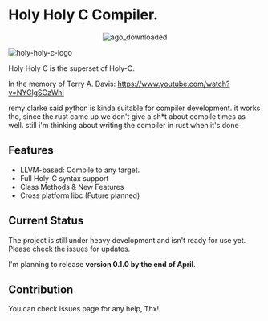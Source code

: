# Holy Holy C Compiler.


<center>
  
![ago_downloaded](https://github.com/user-attachments/assets/46a3be88-28fe-47b9-a039-fe7346f4dedd)
</center>

![holy-holy-c-logo](https://github.com/user-attachments/assets/5010cd99-f253-40c3-b643-3f3e86480729)


Holy Holy C is the superset of Holy-C.

In the memory of Terry A. Davis: https://www.youtube.com/watch?v=NYClgSGzWnI

remy clarke said python is kinda suitable for compiler development. it works tho, since the rust came up we don't give a sh*t about compile times as well. still i'm thinking about writing the compiler in rust when it's done


## Features

- LLVM-based: Compile to any target.
- Full Holy-C syntax support
- Class Methods & New Features
- Cross platform libc (Future planned)


## Current Status
The project is still under heavy development and isn't ready for use yet. Please check the issues for updates.  

I'm planning to release **version 0.1.0 by the end of April**.

## Contribution
You can check issues page for any help, Thx! 
